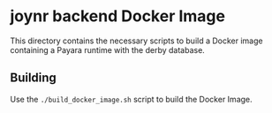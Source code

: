 # joynr backend Docker Image

This directory contains the necessary scripts to build a Docker image
containing a Payara runtime with the derby database.

## Building

Use the `./build_docker_image.sh` script to build the Docker Image.
